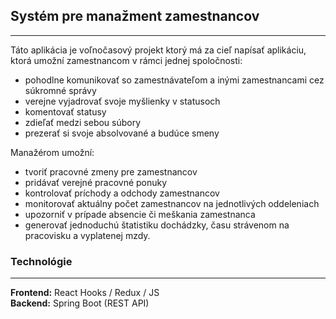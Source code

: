 ## Systém pre manažment zamestnancov

---
Táto aplikácia je voľnočasový projekt ktorý 
má za cieľ napísať aplikáciu, ktorá umožní zamestnancom v rámci jednej
spoločnosti:
* pohodlne komunikovať so
zamestnávateľom a inými zamestnancami cez súkromné správy
* verejne vyjadrovať svoje myšlienky v statusoch
* komentovať statusy 
* zdieľať medzi sebou súbory
* prezerať si svoje absolvované a budúce smeny

Manažérom umožní:
* tvoriť pracovné zmeny 
pre zamestnancov 
* pridávať verejné pracovné ponuky 
* kontrolovať príchody a odchody zamestnancov
* monitorovať aktuálny počet zamestnancov na jednotlivých 
oddeleniach 
* upozorniť v prípade absencie či meškania zamestnanca 
* generovať jednoduchú štatistiku dochádzky, času strávenom na
pracovisku a vyplatenej mzdy. 
  
### Technológie

---

**Frontend:** React Hooks / Redux / JS   
**Backend:** Spring Boot (REST API)
